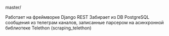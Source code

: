 master/

Работает на фреймворке Django REST
Забирает из DB PostgreSQL сообщения из телеграм каналов, записанные парсером на асинхронной библиотеке Telethon (scraping_telethon)

